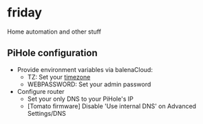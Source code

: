 # friday
Home automation and other stuff

## PiHole configuration
- Provide environment variables via balenaCloud:
  - TZ: Set your [timezone](https://en.wikipedia.org/wiki/List_of_tz_database_time_zones)
  - WEBPASSWORD: Set your admin password
- Configure router
  - Set your only DNS to your PiHole's IP
  - [Tomato firmware] Disable 'Use internal DNS' on Advanced Settings/DNS

